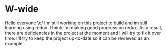 # W-wide
Hello everyone \o/
I'm still working on this project to build and im still learning using redux.
I think I'm making good progress on redux. As a result, there are deficiencies in the project at the moment and I will try to fix it over time.
I'll try to keep the project up-to-date so it can be reviewed as an example..
